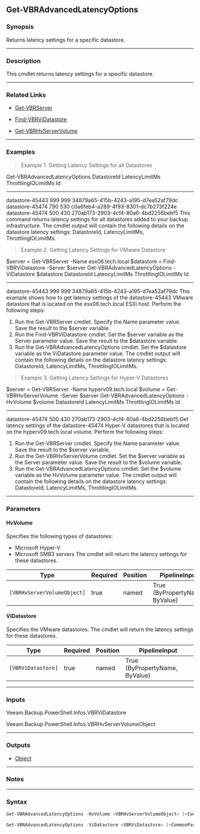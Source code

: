 Get-VBRAdvancedLatencyOptions
-----------------------------

### Synopsis
Returns latency settings for a specific datastore.

---

### Description

This cmdlet returns latency settings for a specific datastore.

---

### Related Links
* [Get-VBRServer](Get-VBRServer)

* [Find-VBRViDatastore](Find-VBRViDatastore)

* [Get-VBRHvServerVolume](Get-VBRHvServerVolume)

---

### Examples
> Example 1. Getting Latency Settings for all Datastores

Get-VBRAdvancedLatencyOptions
DatastoreId     LatencyLimitMs ThrottlingIOLimitMs Id
-----------     -------------- ------------------- --
datastore-45443            999                 999 34879a65-415b-4243-a195-d7ea52af79dc
datastore-45474            790                 530 c0a6feb4-a289-4f93-8301-dc7b273f224e
datastore-45474            500                 430 270ab173-2903-4cf4-80a6-4bd2256bebf5
This command returns latency settings for all datastores added to your backup infrastructure.
The cmdlet output will contain the following details on the datastore latency settings: DatastoreId, LatencyLimitMs, ThrottlingIOLimitMs.
> Example 2. Getting Latency Settings for VMware Datastore

$server = Get-VBRServer -Name esx06.tech.local
$datastore = Find-VBRViDatastore -Server $server
Get-VBRAdvancedLatencyOptions -ViDatastore $datastore
DatastoreId     LatencyLimitMs ThrottlingIOLimitMs Id
-----------     -------------- ------------------- --
datastore-45443            999                 999 34879a65-415b-4243-a195-d7ea52af79dc
This example shows how to get latency settings of the datastore-45443 VMware datastore that is located on the esx06.tech.local ESXi host.
Perform the following steps:
1. Run the Get-VBRServer cmdlet. Specify the Name parameter value. Save the result to the $server variable.
2. Run the Find-VBRViDatastore cmdlet. Set the $server variable as the Server parameter value. Save the result to the $datastore variable.
3. Run the Get-VBRAdvancedLatencyOptions cmdlet. Set the $datastore variable as the ViDatastore parameter value.
The cmdlet output will contain the following details on the datastore latency settings: DatastoreId, LatencyLimitMs, ThrottlingIOLimitMs.
> Example 3. Getting Latency Settings for Hyper-V Datastores

$server = Get-VBRServer -Name hyperv09.tech.local
$volume = Get-VBRHvServerVolume -Server $server
Get-VBRAdvancedLatencyOptions -HvVolume $volume
DatastoreId     LatencyLimitMs ThrottlingIOLimitMs Id
-----------     -------------- ------------------- --
datastore-45474            500                 430 270ab173-2903-4cf4-80a6-4bd2256bebf5
Get latency settings of the datastore-45474 Hyper-V datastores that is located on the hyperv09.tech.local volume.
Perform the following steps:
1. Run the Get-VBRServer cmdlet. Specify the Name parameter value. Save the result to the $server variable.
2. Run the Get-VBRHvServerVolume cmdlet. Set the $server variable as the Server parameter value. Save the result to the $volume variable.
3. Run the Get-VBRAdvancedLatencyOptions cmdlet. Set the $volume variable as the HvVolume parameter value.
The cmdlet output will contain the following details on the datastore latency settings: DatastoreId, LatencyLimitMs, ThrottlingIOLimitMs.

---

### Parameters
#### **HvVolume**
Specifies the following types of datastores:
* Microsoft Hyper-V
* Microsoft SMB3 servers
The cmdlet will return the latency settings for these datastores.

|Type                       |Required|Position|PipelineInput                 |
|---------------------------|--------|--------|------------------------------|
|`[VBRHvServerVolumeObject]`|true    |named   |True (ByPropertyName, ByValue)|

#### **ViDatastore**
Specifies the VMware datastores. The cmdlet will return the latency settings for these datastores.

|Type              |Required|Position|PipelineInput                 |
|------------------|--------|--------|------------------------------|
|`[VBRViDatastore]`|true    |named   |True (ByPropertyName, ByValue)|

---

### Inputs
Veeam.Backup.PowerShell.Infos.VBRViDatastore

Veeam.Backup.PowerShell.Infos.VBRHvServerVolumeObject

---

### Outputs
* [Object](https://learn.microsoft.com/en-us/dotnet/api/System.Object)

---

### Notes

---

### Syntax
```PowerShell
Get-VBRAdvancedLatencyOptions -HvVolume <VBRHvServerVolumeObject> [<CommonParameters>]
```
```PowerShell
Get-VBRAdvancedLatencyOptions -ViDatastore <VBRViDatastore> [<CommonParameters>]
```
